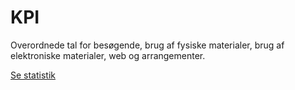 # KPI

Overordnede tal for besøgende, brug af fysiske materialer, brug af elektroniske materialer, web og arrangementer.


[Se statistik](http://10.0.0.87/kpi)  
